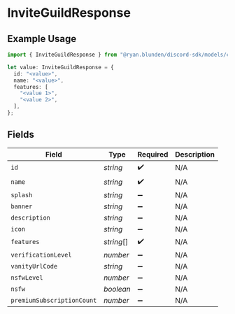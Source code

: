 # InviteGuildResponse

## Example Usage

```typescript
import { InviteGuildResponse } from "@ryan.blunden/discord-sdk/models/components";

let value: InviteGuildResponse = {
  id: "<value>",
  name: "<value>",
  features: [
    "<value 1>",
    "<value 2>",
  ],
};
```

## Fields

| Field                      | Type                       | Required                   | Description                |
| -------------------------- | -------------------------- | -------------------------- | -------------------------- |
| `id`                       | *string*                   | :heavy_check_mark:         | N/A                        |
| `name`                     | *string*                   | :heavy_check_mark:         | N/A                        |
| `splash`                   | *string*                   | :heavy_minus_sign:         | N/A                        |
| `banner`                   | *string*                   | :heavy_minus_sign:         | N/A                        |
| `description`              | *string*                   | :heavy_minus_sign:         | N/A                        |
| `icon`                     | *string*                   | :heavy_minus_sign:         | N/A                        |
| `features`                 | *string*[]                 | :heavy_check_mark:         | N/A                        |
| `verificationLevel`        | *number*                   | :heavy_minus_sign:         | N/A                        |
| `vanityUrlCode`            | *string*                   | :heavy_minus_sign:         | N/A                        |
| `nsfwLevel`                | *number*                   | :heavy_minus_sign:         | N/A                        |
| `nsfw`                     | *boolean*                  | :heavy_minus_sign:         | N/A                        |
| `premiumSubscriptionCount` | *number*                   | :heavy_minus_sign:         | N/A                        |